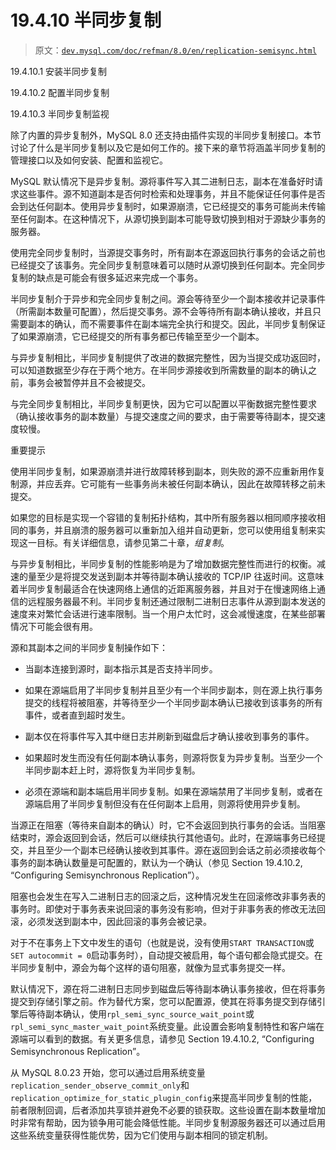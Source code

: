# 19.4.10 半同步复制

> 原文：[`dev.mysql.com/doc/refman/8.0/en/replication-semisync.html`](https://dev.mysql.com/doc/refman/8.0/en/replication-semisync.html)

19.4.10.1 安装半同步复制

19.4.10.2 配置半同步复制

19.4.10.3 半同步复制监视

除了内置的异步复制外，MySQL 8.0 还支持由插件实现的半同步复制接口。本节讨论了什么是半同步复制以及它是如何工作的。接下来的章节将涵盖半同步复制的管理接口以及如何安装、配置和监视它。

MySQL 默认情况下是异步复制。源将事件写入其二进制日志，副本在准备好时请求这些事件。源不知道副本是否何时检索和处理事务，并且不能保证任何事件是否会到达任何副本。使用异步复制时，如果源崩溃，它已经提交的事务可能尚未传输至任何副本。在这种情况下，从源切换到副本可能导致切换到相对于源缺少事务的服务器。

使用完全同步复制时，当源提交事务时，所有副本在源返回执行事务的会话之前也已经提交了该事务。完全同步复制意味着可以随时从源切换到任何副本。完全同步复制的缺点是可能会有很多延迟来完成一个事务。

半同步复制介于异步和完全同步复制之间。源会等待至少一个副本接收并记录事件（所需副本数量可配置），然后提交事务。源不会等待所有副本确认接收，并且只需要副本的确认，而不需要事件在副本端完全执行和提交。因此，半同步复制保证了如果源崩溃，它已经提交的所有事务都已传输至至少一个副本。

与异步复制相比，半同步复制提供了改进的数据完整性，因为当提交成功返回时，可以知道数据至少存在于两个地方。在半同步源接收到所需数量的副本的确认之前，事务会被暂停并且不会被提交。

与完全同步复制相比，半同步复制更快，因为它可以配置以平衡数据完整性要求（确认接收事务的副本数量）与提交速度之间的要求，由于需要等待副本，提交速度较慢。

重要提示

使用半同步复制，如果源崩溃并进行故障转移到副本，则失败的源不应重新用作复制源，并应丢弃。它可能有一些事务尚未被任何副本确认，因此在故障转移之前未提交。

如果您的目标是实现一个容错的复制拓扑结构，其中所有服务器以相同顺序接收相同的事务，并且崩溃的服务器可以重新加入组并自动更新，您可以使用组复制来实现这一目标。有关详细信息，请参见第二十章，*组复制*。

与异步复制相比，半同步复制的性能影响是为了增加数据完整性而进行的权衡。减速的量至少是将提交发送到副本并等待副本确认接收的 TCP/IP 往返时间。这意味着半同步复制最适合在快速网络上通信的近距离服务器，并且对于在慢速网络上通信的远程服务器最不利。半同步复制还通过限制二进制日志事件从源到副本发送的速度来对繁忙会话进行速率限制。当一个用户太忙时，这会减慢速度，在某些部署情况下可能会很有用。

源和其副本之间的半同步复制操作如下：

+   当副本连接到源时，副本指示其是否支持半同步。

+   如果在源端启用了半同步复制并且至少有一个半同步副本，则在源上执行事务提交的线程将被阻塞，并等待至少一个半同步副本确认已接收到该事务的所有事件，或者直到超时发生。

+   副本仅在将事件写入其中继日志并刷新到磁盘后才确认接收到事务的事件。

+   如果超时发生而没有任何副本确认事务，则源将恢复为异步复制。当至少一个半同步副本赶上时，源将恢复为半同步复制。

+   必须在源端和副本端启用半同步复制。如果在源端禁用了半同步复制，或者在源端启用了半同步复制但没有在任何副本上启用，则源将使用异步复制。

当源正在阻塞（等待来自副本的确认）时，它不会返回到执行事务的会话。当阻塞结束时，源会返回到会话，然后可以继续执行其他语句。此时，在源端事务已经提交，并且至少一个副本已经确认接收到其事件。源在返回到会话之前必须接收每个事务的副本确认数量是可配置的，默认为一个确认（参见 Section 19.4.10.2, “Configuring Semisynchronous Replication”）。

阻塞也会发生在写入二进制日志的回滚之后，这种情况发生在回滚修改非事务表的事务时。即使对于事务表来说回滚的事务没有影响，但对于非事务表的修改无法回滚，必须发送到副本中，因此回滚的事务会被记录。

对于不在事务上下文中发生的语句（也就是说，没有使用`START TRANSACTION`或`SET autocommit = 0`启动事务时），自动提交被启用，每个语句都会隐式提交。在半同步复制中，源会为每个这样的语句阻塞，就像为显式事务提交一样。

默认情况下，源在将二进制日志同步到磁盘后等待副本确认事务接收，但在将事务提交到存储引擎之前。作为替代方案，您可以配置源，使其在将事务提交到存储引擎后等待副本确认，使用`rpl_semi_sync_source_wait_point`或`rpl_semi_sync_master_wait_point`系统变量。此设置会影响复制特性和客户端在源端可以看到的数据。有关更多信息，请参见 Section 19.4.10.2, “Configuring Semisynchronous Replication”。

从 MySQL 8.0.23 开始，您可以通过启用系统变量`replication_sender_observe_commit_only`和`replication_optimize_for_static_plugin_config`来提高半同步复制的性能，前者限制回调，后者添加共享锁并避免不必要的锁获取。这些设置在副本数量增加时非常有帮助，因为锁争用可能会降低性能。半同步复制源服务器还可以通过启用这些系统变量获得性能优势，因为它们使用与副本相同的锁定机制。
